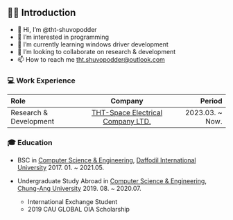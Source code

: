## 🙋‍♂️ Introduction

- 👋 Hi, I’m @tht-shuvopodder
- 👀 I’m interested in programming
- 🌱 I’m currently learning windows driver development
- 💞️ I’m looking to collaborate on research & development
- 📫 How to reach me tht.shuvopodder@outlook.com

### 💻 Work Experience
| Role | Company | Period |
|:---|:---:|---:|
| Research & Development | [THT-Space Electrical Company LTD.](https://day1company.co.kr) | 2023.03. ~ Now. |

### 🎓 Education
- BSC in [Computer Science & Engineering](https://daffodilvarsity.edu.bd/department/cse), [Daffodil International University](https://daffodilvarsity.edu.bd/) 2017. 01. ~ 2021.05.

- Undergraduate Study Abroad in [Computer Science & Engineering](https://cse.cau.ac.kr/main.php), [Chung-Ang University](https://www.cau.ac.kr/index.do) 2019. 08. ~ 2020.07.
  - International Exchange Student
  - 2019 CAU GLOBAL OIA Scholarship

<!---
tht-shuvopodder/tht-shuvopodder is a ✨ special ✨ repository because its `README.md` (this file) appears on your GitHub profile.
You can click the Preview link to take a look at your changes.
--->
